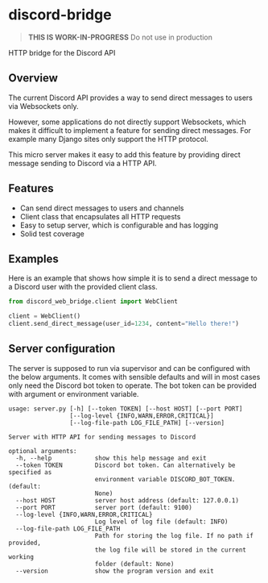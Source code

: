 # discord-bridge

> **THIS IS WORK-IN-PROGRESS** Do not use in production

HTTP bridge for the Discord API

## Overview

The current Discord API provides a way to send direct messages to users via Websockets only.

However, some applications do not directly support Websockets, which makes it difficult to implement a feature for sending direct messages. For example many Django sites only support the HTTP protocol.

This micro server makes it easy to add this feature by providing direct message sending to Discord via a HTTP API.

## Features

- Can send direct messages to users and channels
- Client class that encapsulates all HTTP requests
- Easy to setup server, which is configurable and has logging
- Solid test coverage

## Examples

Here is an example that shows how simple it is to send a direct message to a Discord user with the provided client class.

```python
from discord_web_bridge.client import WebClient

client = WebClient()
client.send_direct_message(user_id=1234, content="Hello there!")
```

## Server configuration

The server is supposed to run via supervisor and can be configured with the below arguments. It comes with sensible defaults and will in most cases only need the Discord bot token to operate. The bot token can be provided with argument or environment variable.

```text
usage: server.py [-h] [--token TOKEN] [--host HOST] [--port PORT]
                 [--log-level {INFO,WARN,ERROR,CRITICAL}]
                 [--log-file-path LOG_FILE_PATH] [--version]

Server with HTTP API for sending messages to Discord

optional arguments:
  -h, --help            show this help message and exit
  --token TOKEN         Discord bot token. Can alternatively be specified as
                        environment variable DISCORD_BOT_TOKEN. (default:
                        None)
  --host HOST           server host address (default: 127.0.0.1)
  --port PORT           server port (default: 9100)
  --log-level {INFO,WARN,ERROR,CRITICAL}
                        Log level of log file (default: INFO)
  --log-file-path LOG_FILE_PATH
                        Path for storing the log file. If no path if provided,
                        the log file will be stored in the current working
                        folder (default: None)
  --version             show the program version and exit
```
